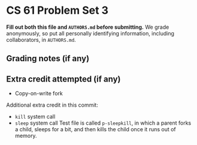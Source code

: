 CS 61 Problem Set 3
===================

**Fill out both this file and `AUTHORS.md` before submitting.** We grade
anonymously, so put all personally identifying information, including
collaborators, in `AUTHORS.md`.

Grading notes (if any)
----------------------



Extra credit attempted (if any)
-------------------------------
- Copy-on-write fork

Additional extra credit in this commit: 
- `kill` system call
- `sleep` system call
Test file is called `p-sleepkill`, in which a parent forks a child, sleeps for a bit, and then kills the child once it runs out of memory. 
